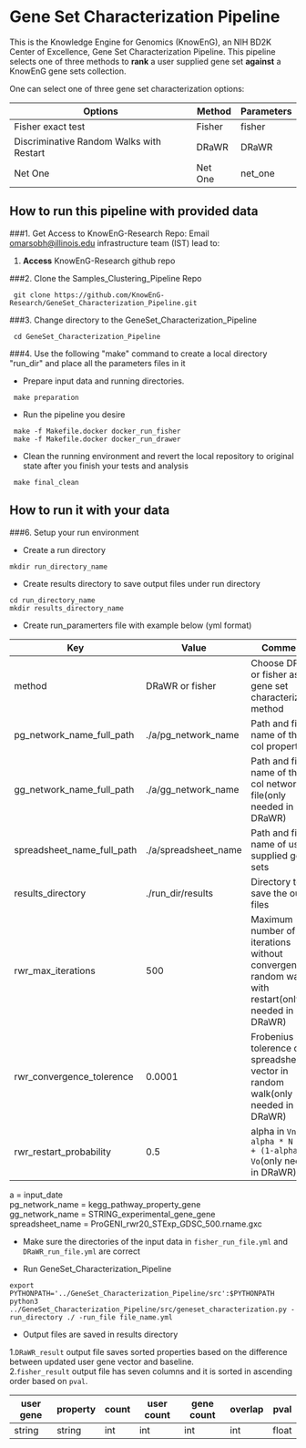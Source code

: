 # Gene Set Characterization Pipeline
This is the Knowledge Engine for Genomics (KnowEnG), an NIH BD2K Center of Excellence, Gene Set Characterization Pipeline.
This pipeline selects one of three methods to **rank** a user supplied gene set **against** a KnowEnG gene sets collection.

One can select one of three gene set characterization options:

| **Options**                                      | **Method**                           | **Parameters** |
| ------------------------------------------------ | -------------------------------------| -------------- |
| Fisher exact test                                | Fisher                               | fisher         |
| Discriminative Random Walks with Restart         | DRaWR                                | DRaWR          |
| Net One                                          | Net One                              | net_one        |

## How to run this pipeline with provided data
###1. Get Access to KnowEnG-Research Repo:
Email omarsobh@illinois.edu infrastructure team (IST) lead to:

1. __Access__ KnowEnG-Research github repo

###2. Clone the Samples_Clustering_Pipeline Repo
```
 git clone https://github.com/KnowEnG-Research/GeneSet_Characterization_Pipeline.git
```

###3. Change directory to  the GeneSet_Characterization_Pipeline
```
 cd GeneSet_Characterization_Pipeline
```

###4. Use the following "make" command to create a local directory "run_dir" and place all the parameters files in it
  * Prepare input data and running directories. 
 ```
  make preparation
 ```
 
  * Run the pipeline you desire
 ```
  make -f Makefile.docker docker_run_fisher
  make -f Makefile.docker docker_run_drawer
 ```
 
  * Clean the running environment and revert the local repository to original state after you finish your tests and analysis
 ```
  make final_clean 
 ```

## How to run it with your data
 
###6. Setup your run environment
* Create a  run directory

 ```
 mkdir run_directory_name
 ```

* Create results directory to save output files under run directory

 ```
 cd run_directory_name
 mkdir results_directory_name
 ```

* Create run_paramerters file with example below (yml format)
 
 | **Key** | **Value** | **Comments** |
 | ------- | --------- | ------------ |
 | method  | DRaWR or fisher   | Choose DRaWR or fisher as the gene set characterization method |
 | pg_network_name_full_path | ./a/pg_network_name |Path and file name of the 4 col property file |
 | gg_network_name_full_path | ./a/gg_network_name |Path and file name of the 4 col network file(only needed in DRaWR) |
 | spreadsheet_name_full_path | ./a/spreadsheet_name|  Path and file name of user supplied gene sets |
 | results_directory | ./run_dir/results | Directory to save the output files |
 | rwr_max_iterations | 500| Maximum number of iterations without convergence in random walk with restart(only needed in DRaWR) |
 | rwr_convergence_tolerence | 0.0001 | Frobenius norm tolerence of spreadsheet vector in random walk(only needed in DRaWR)|
 | rwr_restart_probability | 0.5 | alpha in `Vn+1 = alpha * N * Vn + (1-alpha) * Vo`(only needed in DRaWR) |
a = input_date</br>
pg_network_name = kegg_pathway_property_gene</br>
gg_network_name = STRING_experimental_gene_gene</br>
spreadsheet_name = ProGENI_rwr20_STExp_GDSC_500.rname.gxc

* Make sure the directories of the input data in `fisher_run_file.yml` and `DRaWR_run_file.yml` are correct
 
* Run GeneSet_Characterization_Pipeline

 ```
 export PYTHONPATH='../GeneSet_Characterization_Pipeline/src':$PYTHONPATH    
 python3 ../GeneSet_Characterization_Pipeline/src/geneset_characterization.py -run_directory ./ -run_file file_name.yml
 ```
  
* Output files are saved in results directory

1.`DRaWR_result` output file saves sorted properties based on the difference between updated user gene vector and baseline.</br>
2.`fisher_result` output file has seven columns and it is sorted in ascending order based on `pval`.

 | **user gene** | **property** | **count** | **user count** | **gene count** | **overlap** | **pval** |
 | ------------- | ------------ | --------- | -------------- | -------------- | ---------- | -------- |
 |   string    |   string   |    int    |    int    |   int     |   int    |   float    |


